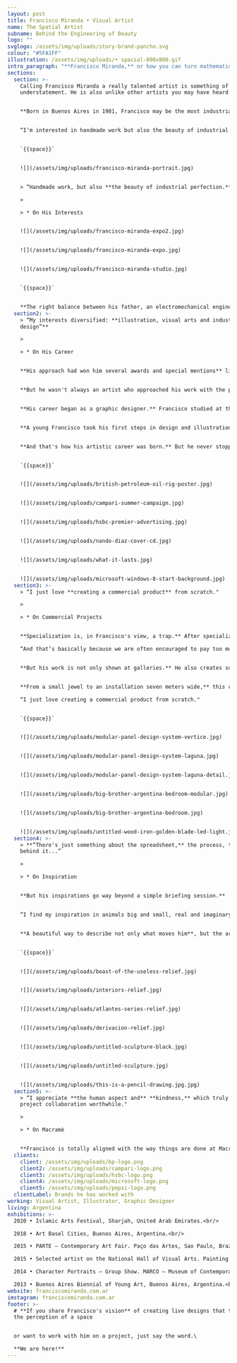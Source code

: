 ```yaml
---
layout: post
title: Francisco Miranda • Visual Artist
name: The Spatial Artist
subname: Behind the Engineering of Beauty
logo: ""
svglogo: /assets/img/uploads/story-brand-pancho.svg
colour: "#5FA1FF"
illustration: /assets/img/uploads/• spacial-800x800.gif
intro_paragraph: "**Francisco Miranda,** or how you can turn mathematics and physics into art."
sections:
  section: >-
    Calling Francisco Miranda a really talented artist is something of an
    understatement. He is also unlike other artists you may have heard of.


    **Born in Buenos Aires in 1981, Francisco may be the most industrial and mechanical artist, or the most artistic industrial designer, you ever meet.**


    “I’m interested in handmade work but also the beauty of industrial perfection, like a perfect cut.”


    `{{space}}`


    ![](/assets/img/uploads/francisco-miranda-portrait.jpg)


    > “Handmade work, but also **the beauty of industrial perfection.**”

    >

    > * On His Interests


    ![](/assets/img/uploads/francisco-miranda-expo2.jpg)


    ![](/assets/img/uploads/francisco-miranda-expo.jpg)


    ![](/assets/img/uploads/francisco-miranda-studio.jpg)


    `{{space}}`


    **The right balance between his father, an electromechanical engineer, and his mother, a bohemian writer,** Francisco is interested in every aspect of creating art​, from ideas to planning and fruition. He was once entrusted with the tech specs to hang a piece seven meters wide, three meters high and two meters thick on the Sharjah Art Museum in the United Arab Emirates, because this ​“square with a sense of aesthetics,”​ as he describes himself, is intrigued by the whole process. ​“There’s just something about the Spreadsheet, the process, the math behind it all...”
  section2: >-
    > “My interests diversified: **illustration, visual arts and industrial
    design”**

    >

    > * On His Career


    **His approach had won him several awards and special mentions** like the ones he got from the Salón Nacional de Artes Visuales and the Buenos Aires Biennial of Young Art. Francisco was even one of 15 illustrators/designers selected by Microsoft worldwide to create a background for the launch of Windows 8.


    **But he wasn't always an artist who approached his work with the precision of a surgeon.**


    **His career began as a graphic designer.** Francisco studied at the University of Buenos Aires, where he also taught for seven years after getting his degree.


    **A young Francisco took his first steps in design and illustration working for several design studios and advertising agencies,** but ​soon began questioning everything he learned. That led him to experiment with different materials and techniques, until, at some point, his two-dimensional art cried out for something more. This is how his work evolved into disruptive volumetric pieces.


    **And that's how his artistic career was born.** But he never stopped being a designer. He enjoys both worlds.


    `{{space}}`


    ![](/assets/img/uploads/british-petroleum-oil-rig-poster.jpg)


    ![](/assets/img/uploads/campari-summer-campaign.jpg)


    ![](/assets/img/uploads/hsbc-premier-advertising.jpg)


    ![](/assets/img/uploads/nando-diaz-cover-cd.jpg)


    ![](/assets/img/uploads/what-it-lasts.jpg)


    ![](/assets/img/uploads/microsoft-windows-8-start-background.jpg)
  section3: >-
    > “I just love **creating a commercial product** from scratch."

    >

    > * On Commercial Projects


    **Specialization is, in Francisco's view, a trap.** ​After specializing in one area, the true artist, designer or creator would immediately ask, and now what? \

    “And that’s basically because we are often encouraged to pay too much attention to someone else's work."


    **But his work is not only shown at galleries.** He also creates sophisticated 3-D designer pieces like the decorative modular panels he did with architect Alejo Petrucci - which many people enjoying having on their walls - or the set design for the reality show Big Brother Argentina.


    **From a small jewel to an installation seven meters wide,** this creative talent finds inspiration from commercial projects​, because in his words:\

    “I just love creating a commercial product from scratch."


    `{{space}}`


    ![](/assets/img/uploads/modular-panel-design-system-vertice.jpg)


    ![](/assets/img/uploads/modular-panel-design-system-laguna.jpg)


    ![](/assets/img/uploads/modular-panel-design-system-laguna-detail.jpg)


    ![](/assets/img/uploads/big-brother-argentina-bedroom-modular.jpg)


    ![](/assets/img/uploads/big-brother-argentina-bedroom.jpg)


    ![](/assets/img/uploads/untitled-wood-iron-golden-blade-led-light.jpg)
  section4: >-
    > **“There's just something about the spreadsheet,** the process, the math
    behind it...”

    >

    > * On Inspiration


    **But his inspirations go way beyond a simple briefing session.**


    “I find my inspiration in animals big and small, real and imaginary. In plants and insects. Heaven. Books. Ink. Inanimate objects. Machines and their gears. Taking apart and reassembling. Looking back and to the sides. Molecules, numbers, the abstract. Constant travelling. Being here and there at the same time. Planets. Experiments. The chemistry and physics. Infinity.”


    **A beautiful way to describe not only what moves him**, but the artist, the designer, the feeling and always, the person behind the work.


    `{{space}}`


    ![](/assets/img/uploads/boast-of-the-useless-relief.jpg)


    ![](/assets/img/uploads/interiors-relief.jpg)


    ![](/assets/img/uploads/atlantes-series-relief.jpg)


    ![](/assets/img/uploads/derivacion-relief.jpg)


    ![](/assets/img/uploads/untitled-sculpture-black.jpg)


    ![](/assets/img/uploads/untitled-sculpture.jpg)


    ![](/assets/img/uploads/this-is-a-pencil-drawing.jpg.jpg)
  section5: >-
    > “I appreciate **the human aspect and** **kindness,** which truly makes the
    project collaboration worthwhile."

    >

    > * On Macramè 


    **Francisco is totally aligned with the way things are done at Macramè**, where the person is always at the core of a project developed in a warm and trustworthy environment. This has made this art mechanic a Macramè collaborator for the last eight years, and counting.
  clients:
    client: /assets/img/uploads/bp-logo.png
    client2: /assets/img/uploads/campari-logo.png
    client3: /assets/img/uploads/hsbc-logo.png
    client4: /assets/img/uploads/microsoft-logo.png
    client5: /assets/img/uploads/pepsi-logo.png
  clientLabel: Brands he has worked with
working: Visual Artist, Illustrator, Graphic Designer
living: Argentina
exhibitions: >-
  2020 • Islamic Arts Festival, Sharjah, United Arab Emirates.<br/>

  2018 • Art Basel Cities, Buenos Aires, Argentina.<br/>

  2015 • PARTE – Contemporary Art Fair. Paço das Artes, Sao Paulo, Brazil.<br/>

  2015 • Selected artist on the National Hall of Visual Arts. Painting category. Palais de Glace, Buenos Aires, Argentina.<br/>

  2014 • Character Portraits – Group Show. MARCO – Museum of Contemporary Art. Monterrey, Mexico.<br/>

  2013 • Buenos Aires Biennial of Young Art, Buenos Aires, Argentina.<br/>
website: franciscomiranda.com.ar
imstagram: franciscomiranda.com.ar
footer: >-
  # **If you share Francisco's vision** of creating live designs that transform
  the perception of a space


  or want to work with him on a project, just say the word.\

  **We are here!**
---
```

